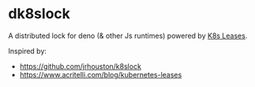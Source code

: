 # dk8slock

A distributed lock for deno (& other Js runtimes) powered by
[K8s Leases](https://kubernetes.io/docs/concepts/architecture/leases).

Inspired by:

- <https://github.com/jrhouston/k8slock>
- <https://www.acritelli.com/blog/kubernetes-leases>
